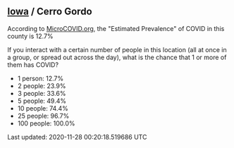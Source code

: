 
## [Iowa](/united-states/iowa) / Cerro Gordo

According to [MicroCOVID.org](http://microcovid.org),
the "Estimated Prevalence" of COVID in this county is 12.7%

If you interact with a certain number of people in this location
(all at once in a group, or spread out across the day), what is the chance that
1 or more of them has COVID?

- 1 person: 12.7%
- 2 people: 23.9%
- 3 people: 33.6%
- 5 people: 49.4%
- 10 people: 74.4%
- 25 people: 96.7%
- 100 people: 100.0%

Last updated: 2020-11-28 00:20:18.519686 UTC
